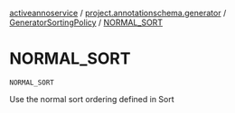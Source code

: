 [activeannoservice](../../index.md) / [project.annotationschema.generator](../index.md) / [GeneratorSortingPolicy](index.md) / [NORMAL_SORT](./-n-o-r-m-a-l_-s-o-r-t.md)

# NORMAL_SORT

`NORMAL_SORT`

Use the normal sort ordering defined in Sort

